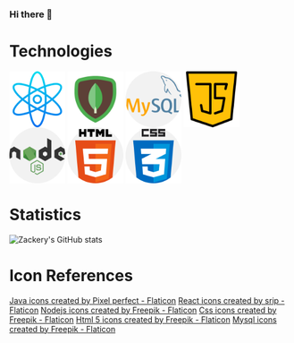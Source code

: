 ### Hi there 👋

# Technologies

<a href="https://reactjs.org/" target="blank"><img align="center" src="./images/atom.png" height="100" /></a>
<a href="https://www.mongodb.com/" target="blank"><img align="center" src="./images/mongodb.png" height="100" /></a>
<a href="https://www.mysql.com/" target="blank"><img align="center" src="./images/mysql.png" height="100" /></a>
<a href="https://www.javascript.com/" target="blank"><img align="center" src="./images/java-script.png" height="100" /></a>
<a href="https://nodejs.org/en/" target="blank"><img align="center" src="./images/nodejs.png" height="100" /></a>
<a href="https://html.com/" target="blank"><img align="center" src="./images/html-5.png" height="100" /></a>
<a href="https://www.w3.org/Style/CSS/Overview.en.html" target="blank"><img align="center" src="./images/css.png" height="100" /></a>

# Statistics
![Zackery's GitHub stats](https://github-readme-stats.vercel.app/api?username=ZackeryArsement&show_icons=true&theme=darcula)

<!--
**ZackeryArsement/ZackeryArsement** is a ✨ _special_ ✨ repository because its `README.md` (this file) appears on your GitHub profile.

Here are some ideas to get you started:

- 🔭 I’m currently working on ...
- 🌱 I’m currently learning ...
- 👯 I’m looking to collaborate on ...
- 🤔 I’m looking for help with ...
- 💬 Ask me about ...
- 📫 How to reach me: ...
- 😄 Pronouns: ...
- ⚡ Fun fact: ...
-->
# Icon References
<a href="https://www.flaticon.com/free-icons/java" title="java icons">Java icons created by Pixel perfect - Flaticon</a>
<a href="https://www.flaticon.com/free-icons/react" title="react icons">React icons created by srip - Flaticon</a>
<a href="https://www.flaticon.com/free-icons/nodejs" title="nodejs icons">Nodejs icons created by Freepik - Flaticon</a>
<a href="https://www.flaticon.com/free-icons/css" title="css icons">Css icons created by Freepik - Flaticon</a>
<a href="https://www.flaticon.com/free-icons/html-5" title="html 5 icons">Html 5 icons created by Freepik - Flaticon</a>
<a href="https://www.flaticon.com/free-icons/mysql" title="mysql icons">Mysql icons created by Freepik - Flaticon</a>